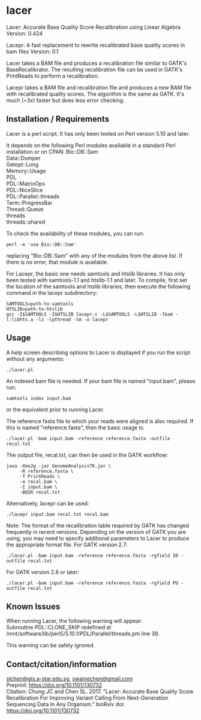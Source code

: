 # lacer
Lacer: Accurate Base Quality Score Recalibration using Linear Algebra  
Version: 0.424

Lacepr: A fast replacement to rewrite recalibrated base quality scores in bam files
Version: 0.1

Lacer takes a BAM file and produces a recalibration file similar to GATK's BaseRecalibrator.  The resulting recalibration file can be used in GATK's PrintReads to perform a recalibration.

Lacepr takes a BAM file and recalibration file and produces a new BAM file with recalibrated quality scores. The algorithm is the same as GATK. It's much (~3x) faster but does less error checking.

Installation / Requirements
---------------------------

Lacer is a perl script.  It has only been tested on Perl version 5.10 and later.

It depends on the following Perl modules available in a standard Perl installation or on CPAN:
Bio::DB::Sam  
Data::Dumper  
Getopt::Long  
Memory::Usage  
PDL  
PDL::MatrixOps  
PDL::NiceSlice  
PDL::Parallel::threads  
Term::ProgressBar  
Thread::Queue  
threads  
threads::shared  

To check the availability of these modules, you can run:
```
perl -e 'use Bio::DB::Sam'
```

replacing "Bio::DB::Sam" with any of the modules from the above list.  If there is no error, that module is available.

For Lacepr, the basic one needs samtools and htslib libraries. It has only been tested with samtools-1.1 and htslib-1.1 and later. To compile, first set the location of the samtools and htslib libraries, then execute the following command in the lacepr subdirectory:
```
SAMTOOLS=path-to-samtools
HTSLIB=path-to-htslib
gcc -I$SAMTOOLS -I$HTSLIB lacepr.c -L$SAMTOOLS -L$HTSLIB -lbam -l:libhts.a -lz -lpthread -lm -o lacepr
```

Usage
-----
A help screen describing options to Lacer is displayed if you run the script without any arguments:
```
./lacer.pl
```

An indexed bam file is needed.  If your bam file is named "input.bam", please run:
```
samtools index input.bam
```

or the equivalent prior to running Lacer.

The reference fasta file to which your reads were aligned is also required.  If this is named "reference.fasta", then the basic usage is:
```
./lacer.pl -bam input.bam -reference reference.fasta -outfile recal.txt
```

The output file, recal.txt, can then be used in the GATK workflow:
```
java -Xmx2g -jar GenomeAnalysisTK.jar \
     -R reference.fasta \
     -T PrintReads \
     -o recal.bam \
     -I input.bam \
     -BQSR recal.txt
```

Alternatively, lacepr can be used:
```
./lacepr input.bam recal.txt recal.bam
```

Note: The format of the recalibration table required by GATK has changed frequently in recent versions.  Depending on the version of GATK you are using, you may need to specify additional parameters to Lacer to produce the appropriate format file.
For GATK version 2.7:
```
./lacer.pl -bam input.bam -reference reference.fasta -rgfield ID -outfile recal.txt
```

For GATK version 2.8 or later:
```
./lacer.pl -bam input.bam -reference reference.fasta -rgfield PU -outfile recal.txt
```

Known Issues
------------
When running Lacer, the following warning will appear:  
Subroutine PDL::CLONE_SKIP redefined at /mnt/software/lib/perl5/5.10.1/PDL/Parallel/threads.pm line 39.

This warning can be safely ignored.

Contact/citation/information
-------------------
slchen@gis.a-star.edu.sg, swainechen@gmail.com  
Preprint: https://doi.org/10.1101/130732  
Citation: Chung JC and Chen SL. 2017. "Lacer: Accurate Base Quality Score Recalibration For Improving Variant Calling From Next-Generation Sequencing Data In Any Organism." bioRxiv doi: https://doi.org/10.1101/130732  


